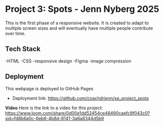 # Project 3: Spots - Jenn Nyberg 2025

This is the first phase of a responsive website. It is created to adapt to multiple screen sizes and will eventually have multiple people contribute over time.

## Tech Stack

-HTML
-CSS
-responsive design
-Figma
-image compression

## Deployment

This webpage is deployed to GitHub Pages

- Deployment link: https://github.com/coachdrjenn/se_project_spots

**Video**
Here is the link to a video for this project: https://www.loom.com/share/0d00e1dd52454ce48490caefc9f043c0?sid=fd8b6a0c-6eb6-4b8d-8141-3a6a8344d5b9
